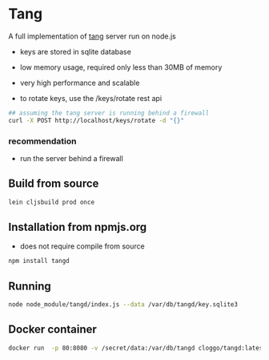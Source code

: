 # Tang

A full implementation of [tang](https://github.com/latchset/tang) server run on node.js

* keys are stored in sqlite database
* low memory usage, required only less than 30MB of memory
* very high performance and scalable

* to rotate keys, use the /keys/rotate rest api

```sh
## assuming the tang server is running behind a firewall
curl -X POST http://localhost/keys/rotate -d "{}"
```

### recommendation
* run the server behind a firewall

## Build from source

```sh
lein cljsbuild prod once
```

## Installation from npmjs.org
* does not require compile from source

```sh
npm install tangd
```

## Running

```sh
node node_module/tangd/index.js --data /var/db/tangd/key.sqlite3
```

## Docker container

```sh
docker run  -p 80:8080 -v /secret/data:/var/db/tangd cloggo/tangd:latest
```
